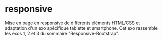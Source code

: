 # responsive
Mise en page en responsive de différents éléments HTML/CSS et adaptation d'un exo spécifique tablette et smartphone. Cet exo rassemble les exos 1, 2 et 3 du sommaire "Responsive-Bootstrap".
